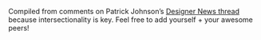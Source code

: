 Compiled from comments on Patrick Johnson’s [Designer News thread](https://news.layervault.com/stories/14684-dope-female-designers--developers) because intersectionality is key. Feel free to add yourself + your awesome peers!